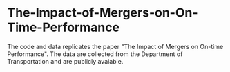 # The-Impact-of-Mergers-on-On-Time-Performance
The code and data replicates the paper "The Impact of Mergers on On-time Performance". The data are collected from the Department of Transportation and are publicly avaiable. 
